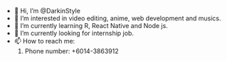 - 👋 Hi, I’m @DarkinStyle
- 👀 I’m interested in video editing, anime, web development and musics.
- 🌱 I’m currently learning R, React Native and Node js.
- 💞️ I’m currently looking for internship job.
- 📫 How to reach me:
    1. Phone number: +6014-3863912

<!---
DarkinStyle/DarkinStyle is a ✨ special ✨ repository because its `README.md` (this file) appears on your GitHub profile.
You can click the Preview link to take a look at your changes.
--->
